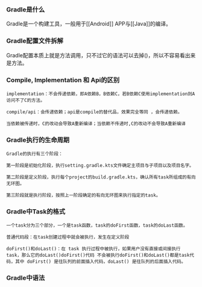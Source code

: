 ### Gradle是什么

Gradle是一个构建工具，一般用于[[Android]] APP与[[Java]]的编译。

### Gradle配置文件拆解

Gradle配置本质上就是方法调用，只不过它的语法可以去掉()，所以不容易看出来是方法。

### Compile, Implementation 和 Api的区别

	implementation：不会传递依赖，即A依赖B，B依赖C，若B依赖C使用implementation则A访问不了C的方法。

	compile/api：会传递依赖；api是compile的替代品，效果完全等同 ，会传递依赖。

	当依赖被传递时，C的改动会导致A重新编译；当依赖不传递时,C的改动不会导致A重新编译

### Gradle执行的生命周期

	Gradle的执行有三个阶段：

	第一阶段是初始化阶段，执行setting.gradle.kts文件确定主项目与子项目以及项目名字。

	第二阶段是定义阶段，执行每个project的build.gradle.kts，确认所有task所组成的有向无环图。

	第三阶段就是执行阶段，按照上一阶段确定的有向无环图来执行指定的task。

### Gradle中Task的格式

	一个task分为三个部分，一个是task函数，task的doFirst函数，task的doLast函数。

	普通代码段：在task创建过程中就会被执行，发生在定义阶段

	doFirst()和doLast()：在 task 执行过程中被执行，如果用户没有直接或间接执行 task，那么它的doLast()doFirst()代码 不会被执行doFirst()和doLast()都是task代码，其中 doFirst() 是往队列的前面插入代码，doLast() 是往队列的后面插入代码。

### Gradle中语法

  
